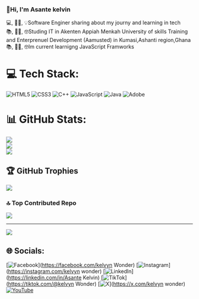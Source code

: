 <!--Level 1: simple bio and staet -->

### 👋Hi, I'm Asante kelvin

💻, 👨‍💻, 💡Software Enginer sharing about my journy and learning in tech<br/>
📚, 👨‍🎓, 🤓Studing IT in Akenten Appiah Menkah University of skills Training and Enterprenuel Development (Aamusted) in Kumasi,Ashanti region,Ghana<br/>
📚, 👨‍🎓, 🤓Im current learnigng JavaScript Framworks<br/>


# 💻 Tech Stack:
![HTML5](https://img.shields.io/badge/html5-%23E34F26.svg?style=for-the-badge&logo=html5&logoColor=white) ![CSS3](https://img.shields.io/badge/css3-%231572B6.svg?style=for-the-badge&logo=css3&logoColor=white) ![C++](https://img.shields.io/badge/c++-%2300599C.svg?style=for-the-badge&logo=c%2B%2B&logoColor=white) ![JavaScript](https://img.shields.io/badge/javascript-%23323330.svg?style=for-the-badge&logo=javascript&logoColor=%23F7DF1E) ![Java](https://img.shields.io/badge/java-%23ED8B00.svg?style=for-the-badge&logo=openjdk&logoColor=white) ![Adobe](https://img.shields.io/badge/adobe-%23FF0000.svg?style=for-the-badge&logo=adobe&logoColor=white)
# 📊 GitHub Stats:
![](https://github-readme-stats.vercel.app/api?username=kelvyn-Wonder&theme=dark&hide_border=false&include_all_commits=false&count_private=false)<br/>
![](https://github-readme-streak-stats.herokuapp.com/?user=kelvyn-Wonder&theme=dark&hide_border=false)<br/>
![](https://github-readme-stats.vercel.app/api/top-langs/?username=kelvyn-Wonder&theme=dark&hide_border=false&include_all_commits=false&count_private=false&layout=compact)

## 🏆 GitHub Trophies
![](https://github-profile-trophy.vercel.app/?username=kelvyn-Wonder&theme=radical&no-frame=false&no-bg=true&margin-w=4)

### 🔝 Top Contributed Repo
![](https://github-contributor-stats.vercel.app/api?username=kelvyn-Wonder&limit=5&theme=dark&combine_all_yearly_contributions=true)

---
[![](https://visitcount.itsvg.in/api?id=kelvyn-Wonder&icon=0&color=0)](https://visitcount.itsvg.in)

<!-- Proudly created with GPRM ( https://gprm.itsvg.in ) -->

## 🌐 Socials:
[![Facebook](https://img.shields.io/badge/Facebook-%231877F2.svg?logo=Facebook&logoColor=white)](https://facebook.com/kelvyn Wonder) [![Instagram](https://img.shields.io/badge/Instagram-%23E4405F.svg?logo=Instagram&logoColor=white)](https://instagram.com/kelvyn wonder) [![LinkedIn](https://img.shields.io/badge/LinkedIn-%230077B5.svg?logo=linkedin&logoColor=white)](https://linkedin.com/in/Asante Kelvin) [![TikTok](https://img.shields.io/badge/TikTok-%23000000.svg?logo=TikTok&logoColor=white)](https://tiktok.com/@kelvyn Wonder) [![X](https://img.shields.io/badge/X-black.svg?logo=X&logoColor=white)](https://x.com/kelvyn wonder) [![YouTube](https://img.shields.io/badge/YouTube-%23FF0000.svg?logo=YouTube&logoColor=white)](https://youtube.com/@Kodediv) 
